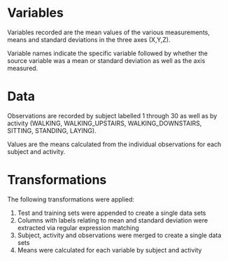 # Variables 
Variables recorded are the mean values of the various measurements, means and standard deviations in the three axes (X,Y,Z).

Variable names indicate the specific variable followed by whether the source variable was a mean or standard deviation as well as the axis measured.

# Data 
Observations are recorded by subject labelled 1 through 30 as well as by activity (WALKING, WALKING_UPSTAIRS, WALKING_DOWNSTAIRS, SITTING, STANDING, LAYING).

Values are the means calculated from the individual observations for each subject and activity.

# Transformations
The following transformations were applied:
1. Test and training sets were appended to create a single data sets
2. Columns with labels relating to mean and standard deviation were extracted via regular expression matching
3. Subject, activity and observations were merged to create a single data sets
4. Means were calculated for each variable by subject and activity